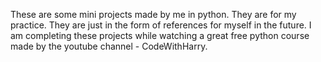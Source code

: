 These are some mini projects made by me in python. They are for my practice. They are just in the form of references for myself in the future. I am completing these projects while watching a great free python course made by the youtube channel - CodeWithHarry.


